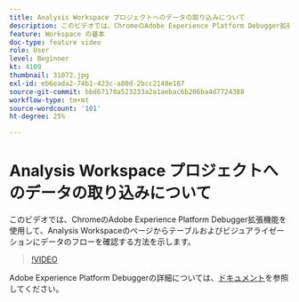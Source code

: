 ```yaml
---
title: Analysis Workspace プロジェクトへのデータの取り込みについて
description: このビデオでは、ChromeのAdobe Experience Platform Debugger拡張機能を使用して、Analysis Workspaceのページからテーブルおよびビジュアライゼーションにデータのフローを確認する方法を示します。
feature: Workspace の基本
doc-type: feature video
role: User
level: Beginner
kt: 4109
thumbnail: 31072.jpg
exl-id: eb6eada2-74b1-423c-a80d-2bcc2148e167
source-git-commit: bbd67178a523233a2a1aebac6b206ba4d7724388
workflow-type: tm+mt
source-wordcount: '101'
ht-degree: 25%

---
```


# Analysis Workspace プロジェクトへのデータの取り込みについて

このビデオでは、ChromeのAdobe Experience Platform Debugger拡張機能を使用して、Analysis Workspaceのページからテーブルおよびビジュアライゼーションにデータのフローを確認する方法を示します。

>[!VIDEO](https://video.tv.adobe.com/v/31072/?quality=12)

Adobe Experience Platform Debuggerの詳細については、[ドキュメント](https://experienceleague.adobe.com/docs/debugger/using-v2/experience-cloud-debugger.html?lang=ja)を参照してください。
